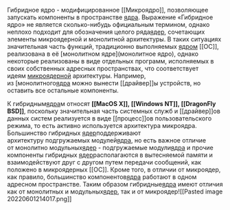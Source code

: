 Гибридное ядро - модифицированное [[Микроядро]], позволяющее запускать компоненты в пространстве [ядра](Ядро.md).
Выражение «Гибридное ядро» не является сколько-нибудь официальным термином, однако неплохо подходит для обозначения целого ряда[ядер](Ядро.md), сочетающих элементы микроядерной и монолитной архитектуры. В таких ситуациях значительная часть функций, традиционно выполняемых [ядром](Ядро.md) [[ОС]], реализована в её [монолитном ядре](монолитное ядро), однако некоторые реализованы в виде отдельных программ, исполняемых в своих собственных адресных пространствах, что соответствует идеям [микроядерной](Микроядро.md) архитектуры. Например, из [монолитного[ядра](Монолитное%20ядро.md) можно вынести [[драйвер]]ы устройств, но оставить все остальные компоненты.

К гибридным[ядра](Ядро.md)м относят **[[MacOS X]], [[Windows NT]], [[DragonFly BSD]]**, поскольку значительная часть системных служб и [[драйвер]]ов данных систем реализуется в виде [[процесс]]ов пользовательского режима, то есть активно используется архитектура микроядра. Большинство гибридных [ядер](Ядро.md)поддерживают архитектуру подгружаемых модулей[ядра](Ядро.md), но есть важное отличие от монолитно модульных[ядер](Ядро.md) - подгружаемые модули[ядра](Ядро.md) и прочие компоненты гибридных [ядер](Ядро.md)располагаются в вытесняемой памяти и взаимодействуют друг с другом путем передачи сообщений, как положено в микроядерных [[ОС]]. Кроме того, в отличии от микроядер, как правило, большинство компонентов[ядра](Ядро.md) работают в одном адресном пространстве. Таким образом гибридные[ядра](Ядро.md) имеют отличия как от монолитных и модульных[ядер](Ядро.md), так и от микроядер![[Pasted image 20220601214017.png]]